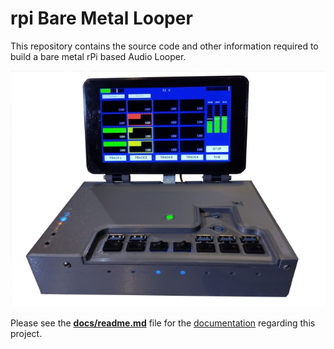# rpi Bare Metal Looper

This repository contains the source code and other information required to
build a bare metal rPi based Audio Looper.

[![Looper2](docs/images/Looper2_resized.jpg)](docs/images/Looper2.jpg)

Please see the **[docs/readme.md](docs/readme.md)** file for
the [documentation](docs/readme.md) regarding this project.
